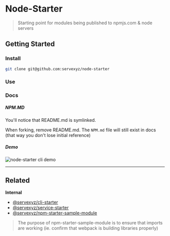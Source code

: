 # Node-Starter

> Starting point for modules being published to npmjs.com & node servers

## Getting Started

### Install

```bash
git clone git@github.com:servexyz/node-starter
```

### Use

### Docs

##### NPM.MD

You'll notice that README.md is symlinked.

When forking, remove README.md. The `NPM.md` file will still exist in docs (that way you don't lose initial reference)

##### Demo

![node-starter cli demo](https://github.com/servexyz/node-starter/blob/master/docs/node-starter-scripts.gif)

---

## Related

**Internal**

- [@servexyz/cli-starter](https://github.com/servexyz/cli-starter)
- [@servexyz/service-starter](https://github.com/servexyz/service-starter)
- [@servexyz/npm-starter-sample-module](https://github.com/servexyz/npm-starter-sample-module)

> The purpose of npm-starter-sample-module is to ensure that imports are working (ie. confirm that webpack is building libraries properly)
